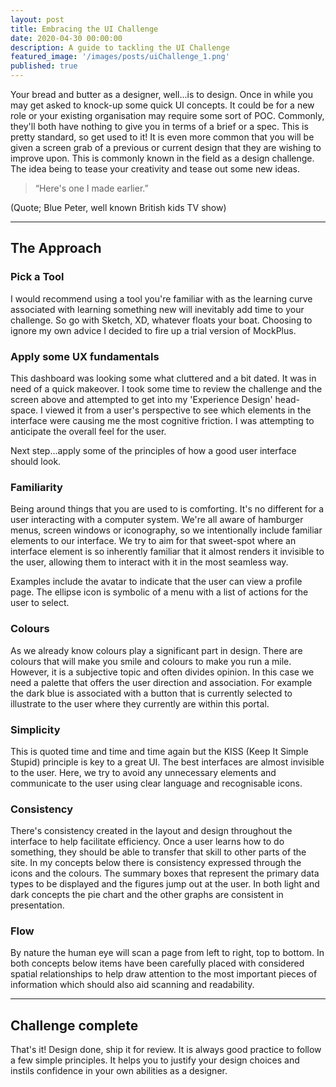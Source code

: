 ```yaml
---
layout: post
title: Embracing the UI Challenge
date: 2020-04-30 00:00:00
description: A guide to tackling the UI Challenge
featured_image: '/images/posts/uiChallenge_1.png'
published: true
---
```


Your bread and butter as a designer, well...is to design.  Once in while you may get asked to knock-up some quick UI concepts.  It could be for a new role or your existing organisation may require some sort of POC.  Commonly, they'll both have nothing to give you in terms of a brief or a spec.  This is pretty standard, so get used to it!  It is even more common that you will be given a screen grab of a previous or current design that they are wishing to improve upon.  This is commonly known in the field as a design challenge.  The idea being to tease your creativity and tease out some new ideas.

> “Here's one I made earlier.”

(Quote; Blue Peter, well known British kids TV show)

---

## The Approach

### Pick a Tool

I would recommend using a tool you're familiar with as the learning curve associated with learning something new will inevitably add time to your challenge. So go with Sketch, XD, whatever floats your boat. Choosing to ignore my own advice I decided to fire up a trial version of MockPlus.

### Apply some UX fundamentals
This dashboard was looking some what cluttered and a bit dated.  It was in need of a quick makeover.  I took some time to review the challenge and the screen above and attempted to get into my 'Experience Design' head-space.  I viewed it from a user's perspective to see which elements in the interface were causing me the most cognitive friction.  I was attempting to anticipate the overall feel for the user.

Next step...apply some of the principles of how a good user interface should look.

### Familiarity
Being around things that you are used to is comforting.  It's no different for a user interacting with a computer system.  We're all aware of hamburger menus, screen windows or iconography, so we intentionally include familiar elements to our interface.  We try to aim for that sweet-spot where an interface element is so inherently familiar that it almost renders it invisible to the user, allowing them to interact with it in the most seamless way.

Examples include the avatar to indicate that the user can view a profile page.  The ellipse icon is symbolic of a menu with a list of actions for the user to select.

### Colours
As we already know colours play a significant part in design.  There are colours that will make you smile and colours to make you run a mile.  However, it is a subjective topic and often divides opinion.  In this case we need a palette that offers the user direction and association.  For example the dark blue is associated with a button that is currently selected to illustrate to the user where they currently are within this portal.

### Simplicity
This is quoted time and time and time again but the KISS (Keep It Simple Stupid) principle is key to a great UI.  The best interfaces are almost invisible to the user.  Here, we try to avoid any unnecessary elements and communicate to the user using clear language and recognisable icons.

### Consistency
There's consistency created in the layout and design throughout the interface to help facilitate efficiency. Once a user learns how to do something, they should be able to transfer that skill to other parts of the site.  In my concepts below there is consistency expressed through the icons and the colours.  The summary boxes that represent the primary data types to be displayed and the figures jump out at the user.  In both light and dark concepts the pie chart and the other graphs are consistent in presentation.

### Flow
By nature the human eye will scan a page from left to right, top to bottom.  In both concepts below items have been carefully placed with considered spatial relationships to help draw attention to the most important pieces of information which should also aid scanning and readability.

---

## Challenge complete
That's it! Design done, ship it for review.  It is always good practice to follow a few simple principles.  It helps you to justify your design choices and instils confidence in your own abilities as a designer.
